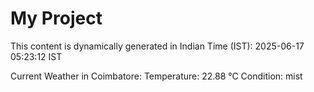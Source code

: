 # My Project

This content is dynamically generated in Indian Time (IST): 2025-06-17 05:23:12 IST


Current Weather in Coimbatore:
Temperature: 22.88 °C
Condition: mist
